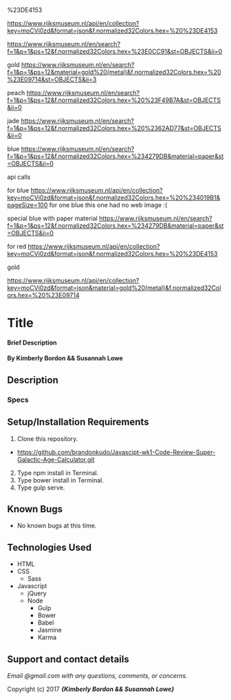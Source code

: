 %23DE4153

https://www.rijksmuseum.nl/api/en/collection?key=moCVi0zd&format=json&f.normalized32Colors.hex=%20%23DE4153

https://www.rijksmuseum.nl/en/search?f=1&p=1&ps=12&f.normalized32Colors.hex=%23E0CC91&st=OBJECTS&ii=0

gold
https://www.rijksmuseum.nl/en/search?f=1&p=1&ps=12&material=gold%20(metal)&f.normalized32Colors.hex=%20%23E09714&st=OBJECTS&ii=3

peach
https://www.rijksmuseum.nl/en/search?f=1&p=1&ps=12&f.normalized32Colors.hex=%20%23F49B7A&st=OBJECTS&ii=0

jade
https://www.rijksmuseum.nl/en/search?f=1&p=1&ps=12&f.normalized32Colors.hex=%20%2362AD77&st=OBJECTS&ii=0

blue
https://www.rijksmuseum.nl/en/search?f=1&p=1&ps=12&f.normalized32Colors.hex=%234279DB&material=paper&st=OBJECTS&ii=0

api calls

for blue
https://www.rijksmuseum.nl/api/en/collection?key=moCVi0zd&format=json&f.normalized32Colors.hex=%20%234019B1&pageSize=100
  for one blue this one had no web image :(
  <!-- https://www.rijksmuseum.nl/api/en/collection/NG-2011-6-20?key=moCVi0zd&format=json -->

  special blue with paper material
  https://www.rijksmuseum.nl/en/search?f=1&p=1&ps=12&f.normalized32Colors.hex=%234279DB&material=paper&st=OBJECTS&ii=0

for red
https://www.rijksmuseum.nl/api/en/collection?key=moCVi0zd&format=json&f.normalized32Colors.hex=%20%23DE4153

gold
<!-- https://www.rijksmuseum.nl/en/search?f=1&p=1&ps=12&material=gold%20(metal)&f.normalized32Colors.hex=%20%23E09714&st=OBJECTS&ii=3 -->
https://www.rijksmuseum.nl/api/en/collection?key=moCVi0zd&format=json&material=gold%20(metal)&f.normalized32Colors.hex=%20%23E09714


# Title

#### Brief Description

#### By **Kimberly Bordon && Susannah Lowe**

## Description



### Specs


## Setup/Installation Requirements

1. Clone this repository.
  * https://github.com/brandonkudo/Javascipt-wk1-Code-Review-Super-Galactic-Age-Calculator.git
2. Type npm install in Terminal.
3. Type bower install in Terminal.
4. Type gulp serve.


## Known Bugs
* No known bugs at this time.

## Technologies Used
* HTML
* CSS
  * Sass
* Javascript
  * jQuery
  * Node
    * Gulp
    * Bower
    * Babel
    * Jasmine
    * Karma

## Support and contact details

_Email @gmail.com with any questions, comments, or concerns._



Copyright (c) 2017 **_{Kimberly Bordon && Susannah Lowe}_**
